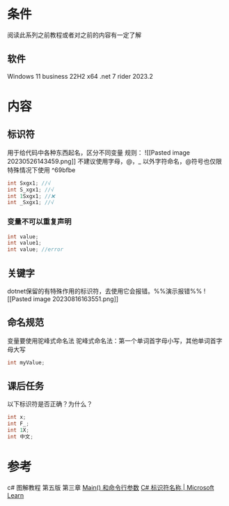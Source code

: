 # 条件
阅读此系列之前教程或者对之前的内容有一定了解
## 软件
Windows 11 business 22H2 x64
.net 7
rider 2023.2
# 内容
## 标识符
用于给代码中各种东西起名，区分不同变量
规则：
![[Pasted image 20230526143459.png]]
不建议使用字母，@，_ 以外字符命名，@符号也仅限特殊情况下使用 ^69bfbe
```C#
int Sxgx1; //√
int S_xgx1; //√
int 1Sxgx1; //❌
int _Sxgx1; //√
```
### 变量不可以重复声明
```cs
int value;
int value1;
int value; //error
```
## 关键字
dotnet保留的有特殊作用的标识符，去使用它会报错。%%演示报错%%
![[Pasted image 20230816163551.png]]
## 命名规范
变量要使用驼峰式命名法
驼峰式命名法：第一个单词首字母小写，其他单词首字母大写
```cs
int myValue;
```
## 课后任务
以下标识符是否正确？为什么？
```C#
int x;
int F_;
int 1X;
int 中文;
```
# 参考
c# 图解教程 第五版 第三章
[Main() 和命令行参数](https://learn.microsoft.com/zh-cn/dotnet/csharp/fundamentals/program-structure/main-command-line)
[C# 标识符名称 | Microsoft Learn](https://learn.microsoft.com/zh-cn/dotnet/csharp/fundamentals/coding-style/identifier-names)